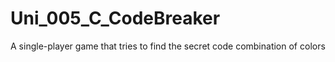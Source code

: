 # Uni_005_C_CodeBreaker
A single-player game that tries to find the secret code combination of colors
